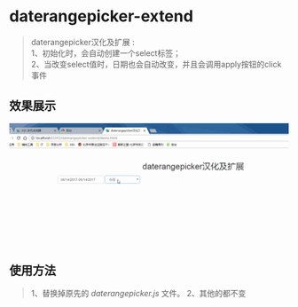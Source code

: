 # daterangepicker-extend 
> daterangepicker汉化及扩展 :  
> 1、初始化时，会自动创建一个select标签；  
> 2、当改变select值时，日期也会自动改变，并且会调用apply按钮的click事件
  
  

## 效果展示

![>](1.gif)  

## 使用方法
> 1、替换掉原先的 *daterangepicker.js* 文件。
> 2、其他的都不变
